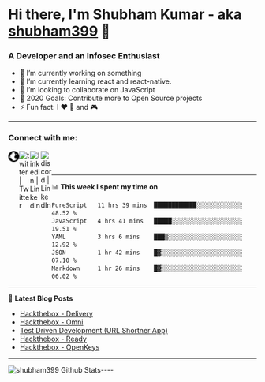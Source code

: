 # Hi there, I'm Shubham Kumar - aka [shubham399][website] 👋

### A Developer and an Infosec Enthusiast

- 🔭 I’m currently working on something
- 🌱 I’m currently learning react and react-native. 
- 👯 I’m looking to collaborate on JavaScript
- 🥅 2020 Goals: Contribute more to Open Source projects
- ⚡ Fun fact: I ❤️ 🐶 and 🎮


---
### Connect with me:

[<img align="left" alt="Website" width="22px" src="https://raw.githubusercontent.com/iconic/open-iconic/master/svg/globe.svg" />][website]
[<img align="left" alt="twitter | Twitter" width="22px" src="https://cdn.jsdelivr.net/npm/simple-icons@v3/icons/twitter.svg" />][twitter]
[<img align="left" alt="linkedin | LinkedIn" width="22px" src="https://cdn.jsdelivr.net/npm/simple-icons@v3/icons/linkedin.svg" />][linkedin]
[<img align="left" alt="discord | LinkedIn" width="22px" src="https://cdn.jsdelivr.net/npm/simple-icons@v3/icons/discord.svg" />][discord]


<br />
<br />

---
📊 **This week I spent my time on**
<!--START_SECTION:waka-->
```text
PureScript   11 hrs 39 mins  ████████████░░░░░░░░░░░░░   48.52 % 
JavaScript   4 hrs 41 mins   █████░░░░░░░░░░░░░░░░░░░░   19.51 % 
YAML         3 hrs 6 mins    ███▒░░░░░░░░░░░░░░░░░░░░░   12.92 % 
JSON         1 hr 42 mins    █▓░░░░░░░░░░░░░░░░░░░░░░░   07.10 % 
Markdown     1 hr 26 mins    █▓░░░░░░░░░░░░░░░░░░░░░░░   06.02 % 
```
<!--END_SECTION:waka-->

---
📕 **Latest Blog Posts**
<!-- BLOG-POST-LIST:START -->
- [Hackthebox - Delivery](https://www.shubhkumar.in/htb/delivery/)
- [Hackthebox - Omni](https://www.shubhkumar.in/htb/omni/)
- [Test Driven Development (URL Shortner App)](https://www.shubhkumar.in/node/tdd/)
- [Hackthebox - Ready](https://www.shubhkumar.in/htb/ready/)
- [Hackthebox - OpenKeys](https://www.shubhkumar.in/htb/openkeys/)
<!-- BLOG-POST-LIST:END -->
---

<img align="left" alt="shubham399 Github Stats" src="https://github-readme-stats.vercel.app/api?username=shubham399&show_icons=true&hide_border=true&count_private=true" />
----

[website]:  https://shubhkumar.in/about/
[twitter]:  https://twitter.com/shubhkumar01/
[linkedin]: https://www.linkedin.com/in/shubham399/
[discord]:  https://discordapp.com/users/397613413301354497
